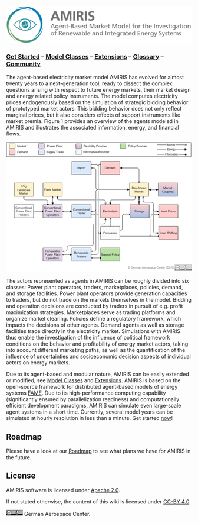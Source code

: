 ![AMIRIS_Logo](uploads/AMIRIS_LogoWTitle.png)

### [Get Started](Get-Started.md) &ndash; [Model Classes](Classes)  &ndash; [Extensions](Extensions) &ndash; [Glossary](Glossary) &ndash; [Community](Community)

The agent-based electricity market model AMIRIS has evolved for almost twenty years to a next-generation tool, ready to dissect the complex questions arising with respect to future energy markets, their market design and energy related policy instruments.
The model computes electricity prices endogenously based on the simulation of strategic bidding behavior of prototyped market actors.
This bidding behavior does not only reflect marginal prices, but it also considers effects of support instruments like market premia.
Figure 1 provides an overview of the agents modeled in AMIRIS and illustrates the associated information, energy, and financial flows.

![AMIRIS_ModelSchema_CCBY4](uploads/AMIRIS_ModellSchema_CCBY4.png)

The actors represented as agents in AMIRIS can be roughly divided into six classes: Power plant operators, traders, marketplaces, policies, demand, and storage facilities.
Power plant operators provide generation capacities to traders, but do not trade on the markets themselves in the model.
Bidding and operation decisions are conducted by traders in pursuit of e.g. profit maximization strategies.
Marketplaces serve as trading platforms and organize market clearing.
Policies define a regulatory framework, which impacts the decisions of other agents. Demand agents as well as storage facilities trade directly in the electricity market. Simulations with AMIRIS thus enable the investigation of the influence of political framework conditions on the behavior and profitability of energy market actors, taking into account different marketing paths, as well as the quantification of the influence of uncertainties and socioeconomic decision aspects of individual actors on energy markets.

Due to its agent-based and modular nature, AMIRIS can be easily extended or modified, see [Model Classes](Classes) and [Extensions](Extensions).
AMIRIS is based on the open-source framework for distributed agent-based models of energy systems [FAME](https://gitlab.com/fame-framework/wiki/-/wikis/home).
Due to its high-performance computing capability (significantly ensured by parallelization readiness) and computationally efficient development paradigms, AMIRIS can simulate even large-scale agent systems in a short time.
Currently, several model years can be simulated at hourly resolution in less than a minute.
Get started [now](Get-Started)!

## Roadmap

Please have a look at our [Roadmap](./Roadmap) to see what plans we have for AMIRIS in the future.

## License

AMIRIS software is licensed under [Apache 2.0](../LICENSES/Apache-2.0.txt).

If not stated otherwise, the content of this wiki is licensed under [CC-BY 4.0](https://creativecommons.org/licenses/by/4.0).

<img src="./uploads/cc-by.png" alt="CC-BY 4.0" width="45"/> German Aerospace Center.